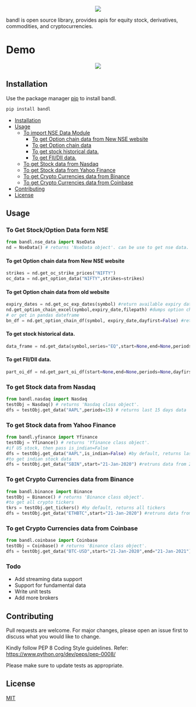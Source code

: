 
<p align="center"><a href="http://bandl.io" target="_blank"><img src="https://raw.githubusercontent.com/stockalgo/bandl/master/img/logo.svg"></a> </p>

bandl is open source library, provides apis for equity stock, derivatives, commodities, and cryptocurrencies.

# Demo

<p align="center"><a href="http://bandl.io" target="_blank"><img src="https://raw.githubusercontent.com/stockalgo/bandl/master/img/demo.gif"></a> </p>

## Installation

Use the package manager [pip](https://pip.pypa.io/en/stable/) to install bandl.

```bash
pip install bandl
```

<!-- @import "[TOC]" {cmd="toc" depthFrom=1 depthTo=6 orderedList=false} -->

<!-- code_chunk_output -->

- [Installation](#installation)
- [Usage](#usage)
  - [To import NSE Data Module](#to-import-nse-data-module)
    - [To get Option chain data from New NSE website](#to-get-option-chain-data-from-new-nse-website)
    - [To get Option chain data](#to-get-option-chain-data)
    - [To get stock historical data.](#to-get-stock-historical-data)
    - [To get FII/DII data.](#to-get-fiidii-data)
   - [To get Stock data from Nasdaq](#to-get-stock-data-from-nasdaq)
   - [To get Stock data from Yahoo Finance](#to-get-stock-data-from-yahoo-finance)
   - [To get Crypto Currencies data from Binance](#to-get-crypto-currencies-data-from-binance)
   - [To get Crypto Currencies data from Coinbase](#to-get-crypto-currencies-data-from-coinbase)
- [Contributing](#contributing)
- [License](#license)

<!-- /code_chunk_output -->


## Usage

### To Get Stock/Option Data form NSE
```python
from bandl.nse_data import NseData
nd = NseData() # returns 'NseData object'. can be use to get nse data.
```
#### To get Option chain data from New NSE website
```python
strikes = nd.get_oc_strike_prices("NIFTY")
oc_data = nd.get_option_data("NIFTY",strikes=strikes)
```

#### To get Option chain data from old website
```python
expiry_dates = nd.get_oc_exp_dates(symbol) #return available expiry dates
nd.get_option_chain_excel(symbol,expiry_date,filepath) #dumps option chain to file_path
# or get in pandas dateframe
bn_df = nd.get_option_chain_df(symbol, expiry_date,dayfirst=False) #returns option chain in pandas data frame.
```
#### To get stock historical data.
```python
data_frame = nd.get_data(symbol,series="EQ",start=None,end=None,periods=None,dayfirst=False) #returns historical data in pandas data frames
```

#### To get FII/DII data.
```python
part_oi_df = nd.get_part_oi_df(start=None,end=None,periods=None,dayfirst=False,workers=None)
```
### To get Stock data from Nasdaq
```python
from bandl.nasdaq import Nasdaq
testObj = Nasdaq() # returns 'Nasdaq class object'.
dfs = testObj.get_data("AAPL",periods=15) # returns last 15 days data
```
### To get Stock data from Yahoo Finance
```python
from bandl.yfinance import Yfinance
testObj = Yfinance() # returns 'Yfinance class object'.
#if US stock, then pass is_indian=False
dfs = testObj.get_data("AAPL",is_indian=False) #by default, returns last years data
#to get indian stock data
dfs = testObj.get_data("SBIN",start="21-Jan-2020") #retruns data from 21Jan 2020 to till today
```
### To get Crypto Currencies data from Binance
```python
from bandl.binance import Binance
testObj = Binance() # returns 'Binance class object'.
#to get all crypto tickers
tkrs = testObj.get_tickers() #by default, returns all tickers
dfs = testObj.get_data("ETHBTC",start="21-Jan-2020") #retruns data from 21Jan 2020 to till today
```
### To get Crypto Currencies data from Coinbase
```python
from bandl.coinbase import Coinbase
testObj = Coinbase() # returns 'Binance class object'.
dfs = testObj.get_data("BTC-USD",start="21-Jan-2020",end="21-Jan-2021")#retruns data from 21Jan 2020 to 21-Jan-2021
```

### Todo
- Add streaming data support
- Support for fundamental data
- Write unit tests
- Add more brokers

## Contributing
Pull requests are welcome. For major changes, please open an issue first to discuss what you would like to change.

Kindly follow PEP 8 Coding Style guidelines. Refer: https://www.python.org/dev/peps/pep-0008/

Please make sure to update tests as appropriate.

## License
[MIT](https://choosealicense.com/licenses/mit/)

